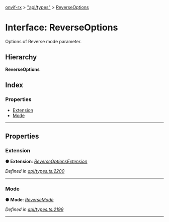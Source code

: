 [onvif-rx](../README.md) > ["api/types"](../modules/_api_types_.md) > [ReverseOptions](../interfaces/_api_types_.reverseoptions.md)

# Interface: ReverseOptions

Options of Reverse mode parameter.

## Hierarchy

**ReverseOptions**

## Index

### Properties

* [Extension](_api_types_.reverseoptions.md#extension)
* [Mode](_api_types_.reverseoptions.md#mode)

---

## Properties

<a id="extension"></a>

###  Extension

**● Extension**: *[ReverseOptionsExtension](_api_types_.reverseoptionsextension.md)*

*Defined in [api/types.ts:2200](https://github.com/patrickmichalina/onvif-rx/blob/1596479/src/api/types.ts#L2200)*

___
<a id="mode"></a>

###  Mode

**● Mode**: *[ReverseMode](../enums/_api_types_.reversemode.md)*

*Defined in [api/types.ts:2199](https://github.com/patrickmichalina/onvif-rx/blob/1596479/src/api/types.ts#L2199)*

___

